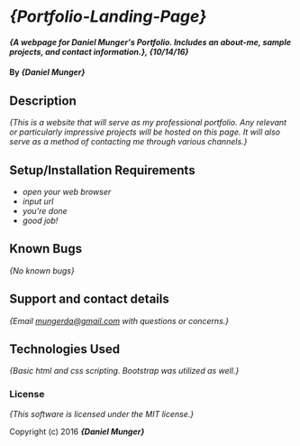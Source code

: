 # _{Portfolio-Landing-Page}_

#### _{A webpage for Daniel Munger's Portfolio. Includes an about-me, sample projects, and contact information.}, {10/14/16}_

#### By _**{Daniel Munger}**_

## Description

_{This is a website that will serve as my professional portfolio. Any relevant or particularly impressive projects will be hosted on this page. It will also serve as a method of contacting me through various channels.}_

## Setup/Installation Requirements

* _open your web browser_
* _input url_
* _you're done_
* _good job!_


## Known Bugs

_{No known bugs}_

## Support and contact details

_{Email mungerda@gmail.com with questions or concerns.}_

## Technologies Used

_{Basic html and css scripting. Bootstrap was utilized as well.}_

### License

*{This software is licensed under the MIT license.}*

Copyright (c) 2016 **_{Daniel Munger}_**
